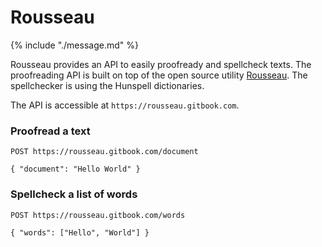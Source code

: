 # Rousseau

{% include "./message.md" %}

Rousseau provides an API to easily proofready and spellcheck texts. The proofreading API is built on top of the open source utility [Rousseau](https://github.com/GitbookIO/rousseau). The spellchecker is using the Hunspell dictionaries.

The API is accessible at `https://rousseau.gitbook.com`.


### Proofread a text

```
POST https://rousseau.gitbook.com/document

{ "document": "Hello World" }
```

### Spellcheck a list of words

```
POST https://rousseau.gitbook.com/words

{ "words": ["Hello", "World"] }
```

